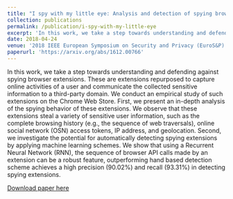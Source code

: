 ```yaml
---
title: "I spy with my little eye: Analysis and detection of spying browser extensions"
collection: publications
permalink: /publication/i-spy-with-my-little-eye
excerpt: 'In this work, we take a step towards understanding and defending against spying browser extensions....'
date: 2018-04-24
venue: '2018 IEEE European Symposium on Security and Privacy (EuroS&P)'
paperurl: 'https://arxiv.org/abs/1612.00766'
---
```


In this work, we take a step towards understanding and defending against spying browser extensions. These are extensions repurposed to capture online activities of a user and communicate the collected sensitive information to a third-party domain. We conduct an empirical study of such extensions on the Chrome Web Store. First, we present an in-depth analysis of the spying behavior of these extensions. We observe that these extensions steal a variety of sensitive user information, such as the complete browsing history (e.g., the sequence of web traversals), online social network (OSN) access tokens, IP address, and geolocation. Second, we investigate the potential for automatically detecting spying extensions by applying machine learning schemes. We show that using a Recurrent Neural Network (RNN), the sequence of browser API calls made by an extension can be a robust feature, outperforming hand based detection scheme achieves a high precision (90.02%) and recall (93.31%) in detecting spying extensions. 

[Download paper here](https://arxiv.org/pdf/1612.00766.pdf)
